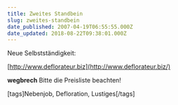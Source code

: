 ```yaml
---
title: Zweites Standbein
slug: zweites-standbein
date_published: 2007-04-19T06:55:55.000Z
date_updated: 2018-08-22T09:38:01.000Z
---
```


Neue  Selbstständigkeit:

 

[http://www.deflorateur.biz](http://www.deflorateur.biz/)

 

**wegbrech** Bitte die  Preisliste beachten!

[tags]Nebenjob, Defloration, Lustiges[/tags]

